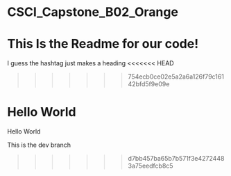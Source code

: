 # CSCI_Capstone_B02_Orange

# This Is the Readme for our code!

I guess the hashtag just makes a heading
<<<<<<< HEAD
>>>>>>> 754ecb0ce02e5a2a6a126f79c16142bfd5f9e09e

Hello World
=======

Hello World

This is the dev branch
>>>>>>> d7bb457ba65b7b571f3e42724483a75eedfcb8c5
